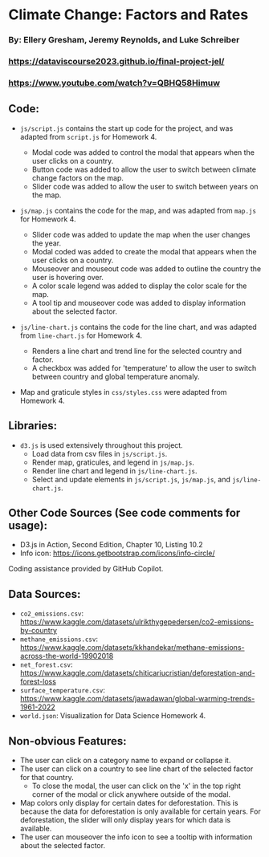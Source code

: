 # Climate Change: Factors and Rates
### By: Ellery Gresham, Jeremy Reynolds, and Luke Schreiber
### https://dataviscourse2023.github.io/final-project-jel/
### https://www.youtube.com/watch?v=QBHQ58Himuw 

## Code:
- `js/script.js` contains the start up code for the project, and was adapted from `script.js` for Homework 4.
  - Modal code was added to control the modal that appears when the user clicks on a country.
  - Button code was added to allow the user to switch between climate change factors on the map.
  - Slider code was added to allow the user to switch between years on the map.

- `js/map.js` contains the code for the map, and was adapted from `map.js` for Homework 4.
  - Slider code was added to update the map when the user changes the year.
  - Modal coded was added to create the modal that appears when the user clicks on a country.
  - Mouseover and mouseout code was added to outline the country the user is hovering over.
  - A color scale legend was added to display the color scale for the map.
  - A tool tip and mouseover code was added to display information about the selected factor.

- `js/line-chart.js` contains the code for the line chart, and was adapted from `line-chart.js` for Homework 4.
  - Renders a line chart and trend line for the selected country and factor.
  - A checkbox was added for 'temperature' to allow the user to switch between country and global temperature anomaly.

- Map and graticule styles in `css/styles.css` were adapted from Homework 4.

## Libraries:
- `d3.js` is used extensively throughout this project.
  - Load data from csv files in `js/script.js`.
  - Render map, graticules, and legend in `js/map.js`.
  - Render line chart and legend in `js/line-chart.js`.
  - Select and update elements in `js/script.js`, `js/map.js`, and `js/line-chart.js`.

## Other Code Sources (See code comments for usage):
  - D3.js in Action, Second Edition, Chapter 10, Listing 10.2
  - Info icon: https://icons.getbootstrap.com/icons/info-circle/

Coding assistance provided by GitHub Copilot.

## Data Sources:
 - `co2_emissions.csv`: https://www.kaggle.com/datasets/ulrikthygepedersen/co2-emissions-by-country
 - `methane_emissions.csv`: https://www.kaggle.com/datasets/kkhandekar/methane-emissions-across-the-world-19902018
 - `net_forest.csv`: https://www.kaggle.com/datasets/chiticariucristian/deforestation-and-forest-loss
 - `surface_temperature.csv`: https://www.kaggle.com/datasets/jawadawan/global-warming-trends-1961-2022
 - `world.json`: Visualization for Data Science Homework 4.

 ## Non-obvious Features:
 - The user can click on a category name to expand or collapse it.
 - The user can click on a country to see line chart of the selected factor for that country.
   - To close the modal, the user can click on the 'x' in the top right corner of the modal or click anywhere outside of the modal.
 - Map colors only display for certain dates for deforestation. This is because the data for deforestation is only available for certain years. For deforestation, the slider will only display years for which data is available.
 - The user can mouseover the info icon to see a tooltip with information about the selected factor.